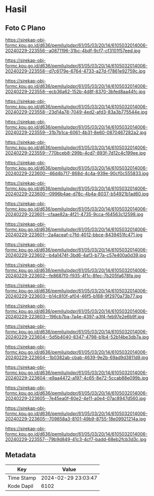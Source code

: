 # Hasil

## Foto C Plano

https://sirekap-obj-formc.kpu.go.id/d636/pemilu/pdpr/61/05/03/20/14/6105032014006-20240229-223556--a0871196-31bc-4bdf-9cf7-cf3101f57eed.jpg

https://sirekap-obj-formc.kpu.go.id/d636/pemilu/pdpr/61/05/03/20/14/6105032014006-20240229-223558--d7c6179e-6764-4733-a27d-f7861e92759c.jpg

https://sirekap-obj-formc.kpu.go.id/d636/pemilu/pdpr/61/05/03/20/14/6105032014006-20240229-223558--ecb36a62-152b-4d8f-8370-3bfed8aa44fc.jpg

https://sirekap-obj-formc.kpu.go.id/d636/pemilu/pdpr/61/05/03/20/14/6105032014006-20240229-223558--23d14a78-7049-4ed2-afd3-83a3b775544e.jpg

https://sirekap-obj-formc.kpu.go.id/d636/pemilu/pdpr/61/05/03/20/14/6105032014006-20240229-223559--31b7b1ca-6061-4b31-8e60-0870467282a2.jpg

https://sirekap-obj-formc.kpu.go.id/d636/pemilu/pdpr/61/05/03/20/14/6105032014006-20240229-223559--770bceb8-299b-4cd7-893f-7d12c4c199ee.jpg

https://sirekap-obj-formc.kpu.go.id/d636/pemilu/pdpr/61/05/03/20/14/6105032014006-20240229-223600--46d4b717-868d-4c4a-939e-90cf0c555833.jpg

https://sirekap-obj-formc.kpu.go.id/d636/pemilu/pdpr/61/05/03/20/14/6105032014006-20240229-223600--0996b4ae-d78c-4b4a-8037-b54921b1ad60.jpg

https://sirekap-obj-formc.kpu.go.id/d636/pemilu/pdpr/61/05/03/20/14/6105032014006-20240229-223601--cfaae82a-4f21-4735-9cca-f64563c12598.jpg

https://sirekap-obj-formc.kpu.go.id/d636/pemilu/pdpr/61/05/03/20/14/6105032014006-20240229-223601--2a4aceaf-c7fd-4012-bbce-8439451fc471.jpg

https://sirekap-obj-formc.kpu.go.id/d636/pemilu/pdpr/61/05/03/20/14/6105032014006-20240229-223602--b4a1474f-3bd6-4af3-b77a-c57e400a0d39.jpg

https://sirekap-obj-formc.kpu.go.id/d636/pemilu/pdpr/61/05/03/20/14/6105032014006-20240229-223602--fe8687f0-f935-4f1c-8fec-7b205fa678fa.jpg

https://sirekap-obj-formc.kpu.go.id/d636/pemilu/pdpr/61/05/03/20/14/6105032014006-20240229-223603--b14c810f-af04-46f5-b168-9f2970a73b77.jpg

https://sirekap-obj-formc.kpu.go.id/d636/pemilu/pdpr/61/05/03/20/14/6105032014006-20240229-223603--196cb7ba-7a4e-4397-a3f4-feb97e2e6b9f.jpg

https://sirekap-obj-formc.kpu.go.id/d636/pemilu/pdpr/61/05/03/20/14/6105032014006-20240229-223604--5d5b4040-8347-4798-b1b4-52b14be3db7a.jpg

https://sirekap-obj-formc.kpu.go.id/d636/pemilu/pdpr/61/05/03/20/14/6105032014006-20240229-223604--1b0382ab-cbab-4639-9e2b-69ad9d3811d9.jpg

https://sirekap-obj-formc.kpu.go.id/d636/pemilu/pdpr/61/05/03/20/14/6105032014006-20240229-223604--e9aa4472-a197-4c65-8e72-5ccab88e099b.jpg

https://sirekap-obj-formc.kpu.go.id/d636/pemilu/pdpr/61/05/03/20/14/6105032014006-20240229-223605--7e45ea0f-60e2-4e11-a0e4-07ac8947d560.jpg

https://sirekap-obj-formc.kpu.go.id/d636/pemilu/pdpr/61/05/03/20/14/6105032014006-20240229-223605--709858a3-8101-49b9-8755-18e09921214a.jpg

https://sirekap-obj-formc.kpu.go.id/d636/pemilu/pdpr/61/05/03/20/14/6105032014006-20240229-223557--79b9d849-41c3-4cf7-badd-68eb2fcb3d3c.jpg


## Metadata

| Key        | Value               |
| ---------- | ------------------- |
| Time Stamp | 2024-02-29 23:03:47 |
| Kode Dapil | 6102                |



